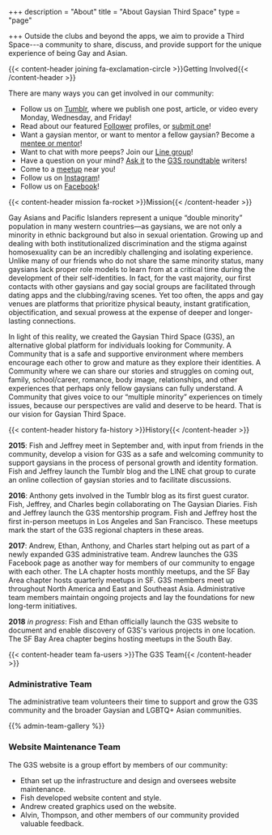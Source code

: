 +++
description = "About"
title = "About Gaysian Third Space"
type = "page"

+++
Outside the clubs and beyond the apps, we aim to provide a Third Space---a community to share, discuss, and provide support for the unique experience of being Gay and Asian.

{{< content-header joining fa-exclamation-circle >}}Getting Involved{{< /content-header >}}

There are many ways you can get involved in our community:

- Follow us on [Tumblr](//gaysianthirdspace.tumblr.com), where we publish one post, article, or video every Monday, Wednesday, and Friday!
- Read about our featured [Follower](//gaysianthirdspace.tumblr.com/tagged/followerfriday) profiles, or [submit one](//docs.google.com/forms/d/e/1FAIpQLScSt3WZ6ZstkFKPDVhh88wLADOjN7w61tfParCQTbQ1jrsZRA/viewform)!
- Want a gaysian mentor, or want to mentor a fellow gaysian? Become a [mentee or mentor](/programs#mentorship)!
- Want to chat with more peeps? Join our [Line group](/programs#linechat)!
- Have a question on your mind? [Ask it](//gaysianthirdspace.tumblr.com/writers-roundtable) to the [G3S roundtable](//gaysianthirdspace.tumblr.com/tagged/askG3S/chrono) writers!
- Come to a [meetup](/meetups) near you!
- Follow us on [Instagram](//www.instagram.com/gaysianthirdspace/)!
- Follow us on [Facebook](//www.facebook.com/gaysianthirdspace)!


{{< content-header mission fa-rocket >}}Mission{{< /content-header >}}

Gay Asians and Pacific Islanders represent a unique “double minority” population in many western countries&mdash;as gaysians, we are not only a minority in ethnic background but also in sexual orientation. Growing up and dealing with both institutionalized discrimination and the stigma against homosexuality can be an incredibly challenging and isolating experience. Unlike many of our friends who do not share the same minority status, many gaysians lack proper role models to learn from at a critical time during the development of their self-identities. In fact, for the vast majority, our first contacts with other gaysians and gay social groups are facilitated through dating apps and the clubbing/raving scenes. Yet too often, the apps and gay venues are platforms that prioritize physical beauty, instant gratification, objectification, and sexual prowess at the expense of deeper and longer-lasting connections.

In light of this reality, we created the Gaysian Third Space (G3S), an alternative global platform for individuals looking for Community. A Community that is a safe and supportive environment where members encourage each other to grow and mature as they explore their identities. A Community where we can share our stories and struggles on coming out, family, school/career, romance, body image, relationships, and other experiences that perhaps only fellow gaysians can fully understand. A Community that gives voice to our “multiple minority” experiences on timely issues, because our perspectives are valid and deserve to be heard. That is our vision for Gaysian Third Space.


{{< content-header history fa-history >}}History{{< /content-header >}}

__2015__: Fish and Jeffrey meet in September and, with input from friends in the community, develop a vision for G3S as a safe and welcoming community to support gaysians in the process of personal growth and identity formation. Fish and Jeffrey launch the Tumblr blog and the LINE chat group to curate an online collection of gaysian stories and to facilitate discussions.

__2016__: Anthony gets involved in the Tumblr blog as its first guest curator. Fish, Jeffrey, and Charles begin collaborating on The Gaysian Diaries. Fish and Jeffrey launch the G3S mentorship program. Fish and Jeffrey host the first in-person meetups in Los Angeles and San Francisco. These meetups mark the start of the G3S regional chapters in these areas.

__2017__: Andrew, Ethan, Anthony, and Charles start helping out as part of a newly expanded G3S administrative team. Andrew launches the G3S Facebook page as another way for members of our community to engage with each other. The LA chapter hosts monthly meetups, and the SF Bay Area chapter hosts quarterly meetups in SF. G3S members meet up throughout North America and East and Southeast Asia. Administrative team members maintain ongoing projects and lay the foundations for new long-term initiatives.

__2018__ *in progress*: Fish and Ethan officially launch the G3S website to document and enable discovery of G3S's various projects in one location. The SF Bay Area chapter begins hosting meetups in the South Bay.


{{< content-header team fa-users >}}The G3S Team{{< /content-header >}}

### Administrative Team

The administrative team volunteers their time to support and grow the G3S community and the broader Gaysian and LGBTQ+ Asian communities.

{{% admin-team-gallery %}}

### Website Maintenance Team

The G3S website is a group effort by members of our community:

- Ethan set up the infrastructure and design and oversees website maintenance.
- Fish developed website content and style.
- Andrew created graphics used on the website.
- Alvin, Thompson, and other members of our community provided valuable feedback.

